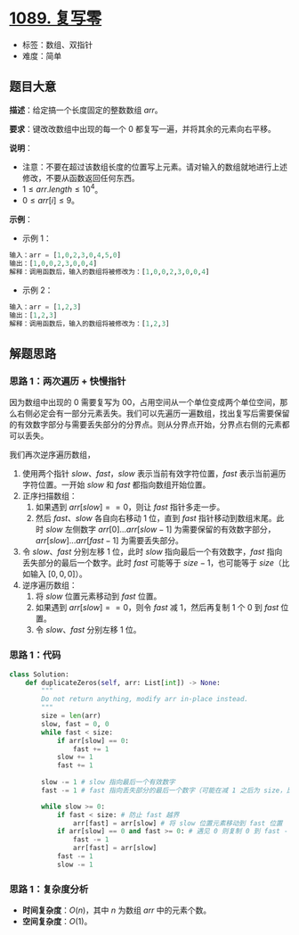 # [1089. 复写零](https://leetcode.cn/problems/duplicate-zeros/)

- 标签：数组、双指针
- 难度：简单

## 题目大意

**描述**：给定搞一个长度固定的整数数组 $arr$。

**要求**：键改改数组中出现的每一个 $0$ 都复写一遍，并将其余的元素向右平移。

**说明**：

- 注意：不要在超过该数组长度的位置写上元素。请对输入的数组就地进行上述修改，不要从函数返回任何东西。
- $1 \le arr.length \le 10^4$。
- $0 \le arr[i] \le 9$。

**示例**：

- 示例 1：

```Python
输入：arr = [1,0,2,3,0,4,5,0]
输出：[1,0,0,2,3,0,0,4]
解释：调用函数后，输入的数组将被修改为：[1,0,0,2,3,0,0,4]
```

- 示例 2：

```Python
输入：arr = [1,2,3]
输出：[1,2,3]
解释：调用函数后，输入的数组将被修改为：[1,2,3]
```

## 解题思路

### 思路 1：两次遍历 + 快慢指针

因为数组中出现的 $0$ 需要复写为 $00$，占用空间从一个单位变成两个单位空间，那么右侧必定会有一部分元素丢失。我们可以先遍历一遍数组，找出复写后需要保留的有效数字部分与需要丢失部分的分界点。则从分界点开始，分界点右侧的元素都可以丢失。

我们再次逆序遍历数组，

1. 使用两个指针 $slow$、$fast$，$slow$ 表示当前有效字符位置，$fast$ 表示当前遍历字符位置。一开始 $slow$ 和 $fast$ 都指向数组开始位置。
2. 正序扫描数组：
   1. 如果遇到 $arr[slow] == 0$，则让 $fast$ 指针多走一步。
   2. 然后 $fast$、$slow$ 各自向右移动 $1$ 位，直到 $fast$ 指针移动到数组末尾。此时 $slow$ 左侧数字 $arr[0]... arr[slow - 1]$ 为需要保留的有效数字部分， $arr[slow]...arr[fast - 1]$ 为需要丢失部分。
3. 令 $slow$、$fast$ 分别左移 $1$ 位，此时 $slow$ 指向最后一个有效数字，$fast$ 指向丢失部分的最后一个数字。此时 $fast$ 可能等于 $size - 1$，也可能等于 $size$（比如输入 $[0, 0, 0]$）。
4. 逆序遍历数组：
   1. 将 $slow$ 位置元素移动到 $fast$ 位置。
   2. 如果遇到 $arr[slow] == 0$，则令 $fast$ 减 $1$，然后再复制 $1$ 个 $0$ 到 $fast$ 位置。
   3. 令 $slow$、$fast$ 分别左移 $1$ 位。

### 思路 1：代码

```Python
class Solution:
    def duplicateZeros(self, arr: List[int]) -> None:
        """
        Do not return anything, modify arr in-place instead.
        """
        size = len(arr)
        slow, fast = 0, 0
        while fast < size:
            if arr[slow] == 0:
                fast += 1
            slow += 1
            fast += 1
        
        slow -= 1 # slow 指向最后一个有效数字
        fast -= 1 # fast 指向丢失部分的最后一个数字（可能在减 1 之后为 size，比如输入 [0, 0, 0]）

        while slow >= 0:
            if fast < size: # 防止 fast 越界
                arr[fast] = arr[slow] # 将 slow 位置元素移动到 fast 位置
            if arr[slow] == 0 and fast >= 0: # 遇见 0 则复制 0 到 fast - 1 位置
                fast -= 1
                arr[fast] = arr[slow]
            fast -= 1
            slow -= 1
```

### 思路 1：复杂度分析

- **时间复杂度**：$O(n)$，其中 $n$ 为数组 $arr$ 中的元素个数。
- **空间复杂度**：$O(1)$。
